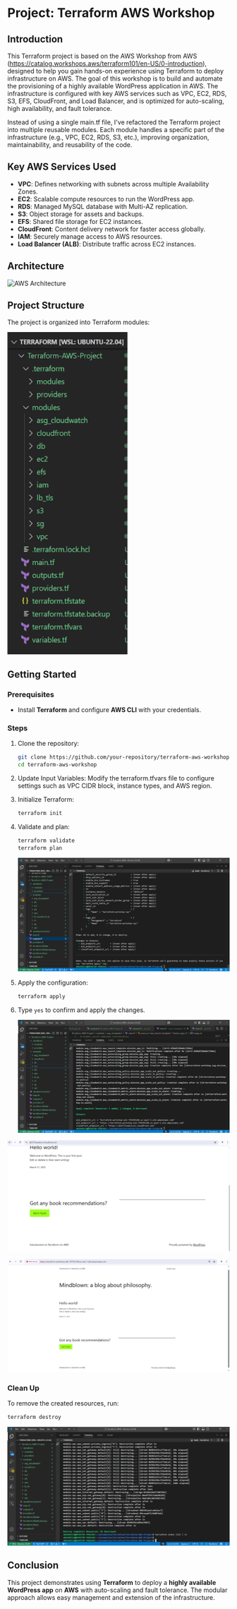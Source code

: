 # Project: Terraform AWS Workshop

## Introduction

This Terraform project is based on the AWS Workshop from AWS (https://catalog.workshops.aws/terraform101/en-US/0-introduction), designed to help you gain hands-on experience using Terraform to deploy infrastructure on AWS. The goal of this workshop is to build and automate the provisioning of a highly available WordPress application in AWS. The infrastructure is configured with key AWS services such as VPC, EC2, RDS, S3, EFS, CloudFront, and Load Balancer, and is optimized for auto-scaling, high availability, and fault tolerance.

Instead of using a single main.tf file, I've refactored the Terraform project into multiple reusable modules. Each module handles a specific part of the infrastructure (e.g., VPC, EC2, RDS, S3, etc.), improving organization, maintainability, and reusability of the code.

## Key AWS Services Used

- **VPC**: Defines networking with subnets across multiple Availability Zones.
- **EC2**: Scalable compute resources to run the WordPress app.
- **RDS**: Managed MySQL database with Multi-AZ replication.
- **S3**: Object storage for assets and backups.
- **EFS**: Shared file storage for EC2 instances.
- **CloudFront**: Content delivery network for faster access globally.
- **IAM**: Securely manage access to AWS resources.
- **Load Balancer (ALB)**: Distribute traffic across EC2 instances.

## Architecture
![AWS Architecture](https://static.us-east-1.prod.workshops.aws/public/65a731f7-5cfa-49da-92ad-3f38a13a4e64/static/images/00/p01-01-workshop-architecture.png)


## Project Structure

The project is organized into Terraform modules:


![terraform module structure](./terraform_modules.PNG)


## Getting Started

### Prerequisites

- Install **Terraform** and configure **AWS CLI** with your credentials.

### Steps

1. Clone the repository:
   ```bash
   git clone https://github.com/your-repository/terraform-aws-workshop.git
   cd terraform-aws-workshop
   ```

2. Update Input Variables: Modify the terraform.tfvars file to configure settings such as VPC CIDR block, instance types, and AWS region.


3. Initialize Terraform:
   ```bash
   terraform init
   ```

4. Validate and plan:
   ```bash
   terraform validate
   terraform plan
   ```
    ![terraform apply](./terraform_plan.PNG)

5. Apply the configuration:
   ```bash
   terraform apply
   ```

6. Type `yes` to confirm and apply the changes.

   ![terraform apply](./terraform_apply.PNG)
   
 ![website image](./wesbite.PNG)
 
![website image](./website2.PNG)


### Clean Up

To remove the created resources, run:

```bash
terraform destroy
```

![terraform destroy](./terraform_destroy.PNG)



## Conclusion

This project demonstrates using **Terraform** to deploy a **highly available WordPress app** on **AWS** with auto-scaling and fault tolerance. The modular approach allows easy management and extension of the infrastructure.
